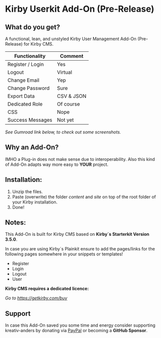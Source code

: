 # Kirby Userkit Add-On (Pre-Release)


## What do you get?
A functional, lean, and unstyled Kirby User Management Add-On (Pre-Release) for Kirby CMS.

**Functionality** | **Comment**
---- | ----
Register / Login| Yes
Logout | Virtual
Change Email | Yep
Change Password | Sure
Export Data | CSV & JSON
Dedicated Role | Of course
CSS | Nope
Success Messages | Not yet

*See Gumroad link below, to check out some screenshots.*

## Why an Add-On?
IMHO a Plug-in does not make sense due to interoperability. 
Also this kind of Add-On adapts way more easy to **YOUR** project.

## Installation:
1. Unzip the files.
1. Paste (overwrite) the folder *content* and *site* on top of the root folder of your Kirby installation.
1. Done!


## Notes:
This Add-On is built for Kirby CMS based on **Kirby´s Starterkit Version 3.5.0**. 

In case you are using Kirby´s Plainkit ensure to add the pages/links for the following pages somewhere in your snippets or templates!

- Register 
- Login
- Logout
- User 

**Kirby CMS requires a dedicated licence:**

*Go to https://getkirby.com/buy*

## Support

In case this Add-On saved you some time and energy consider supporting kreativ-anders by donating via [PayPal](https://paypal.me/kreativanders) or becoming a **GitHub Sponsor**.
